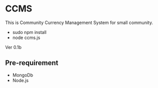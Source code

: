 CCMS
====

This is Community Currency Management System for small community.



- sudo npm install
- node ccms.js

Ver 0.1b

## Pre-requirement ##

- MongoDb
- Node.js
